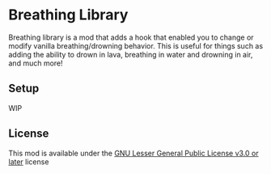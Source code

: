 # Breathing Library

Breathing library is a mod that adds a hook that enabled you to change or modify vanilla breathing/drowning behavior.
This is useful for things such as adding the ability to drown in lava, breathing in water and drowning in air, and much more!

## Setup

WIP

## License

This mod is available under the [GNU Lesser General Public License v3.0 or later](https://spdx.org/licenses/LGPL-3.0-or-later.html) license
